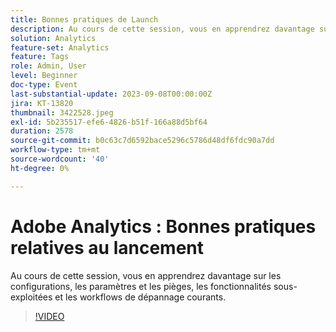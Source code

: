 ```yaml
---
title: Bonnes pratiques de Launch
description: Au cours de cette session, vous en apprendrez davantage sur les configurations, les paramètres et les pièges, les fonctionnalités sous-exploitées et les workflows de dépannage courants.
solution: Analytics
feature-set: Analytics
feature: Tags
role: Admin, User
level: Beginner
doc-type: Event
last-substantial-update: 2023-09-08T00:00:00Z
jira: KT-13820
thumbnail: 3422528.jpeg
exl-id: 5b235517-efe6-4826-b51f-166a88d5bf64
duration: 2578
source-git-commit: b0c63c7d6592bace5296c5786d48df6fdc90a7dd
workflow-type: tm+mt
source-wordcount: '40'
ht-degree: 0%

---
```


# Adobe Analytics : Bonnes pratiques relatives au lancement

Au cours de cette session, vous en apprendrez davantage sur les configurations, les paramètres et les pièges, les fonctionnalités sous-exploitées et les workflows de dépannage courants.

>[!VIDEO](https://video.tv.adobe.com/v/3422528/?learn=on)
